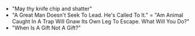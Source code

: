 - "May thy knife chip and shatter"
- "A Great Man Doesn't Seek To Lead. He's Called To It."
= "Am Animal Caught In A Trap Will Gnaw Its Own Leg To Escape. What Will You Do?"
- "When Is A Gift Not A Gift?"
